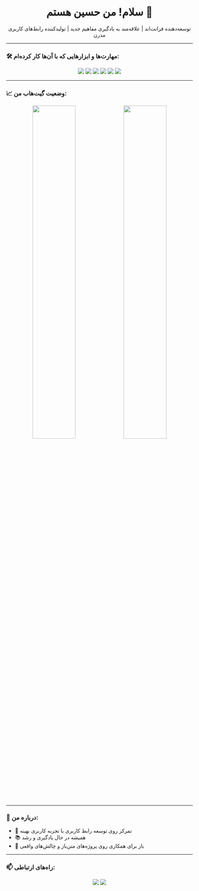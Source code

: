 <h1 align="center">سلام! من حسین هستم 👋</h1>
<p align="center">
  توسعه‌دهنده فرانت‌اند | علاقه‌مند به یادگیری مفاهیم جدید | تولیدکننده رابط‌های کاربری مدرن
</p>

---

### 🛠️ مهارت‌ها و ابزارهایی که با آن‌ها کار کرده‌ام:

<div align="center">
  <img src="https://img.shields.io/badge/HTML5-E34F26?style=for-the-badge&logo=html5&logoColor=white" />
  <img src="https://img.shields.io/badge/CSS3-1572B6?style=for-the-badge&logo=css3&logoColor=white" />
  <img src="https://img.shields.io/badge/JavaScript-F7DF1E?style=for-the-badge&logo=javascript&logoColor=black" />
  <img src="https://img.shields.io/badge/React-20232A?style=for-the-badge&logo=react&logoColor=61DAFB" />
  <img src="https://img.shields.io/badge/Tailwind_CSS-38B2AC?style=for-the-badge&logo=tailwind-css&logoColor=white" />
  <img src="https://img.shields.io/badge/Git-F05032?style=for-the-badge&logo=git&logoColor=white" />
</div>

---

### 📈 وضعیت گیت‌هاب من:

<div align="center">
  <img src="https://github-readme-stats.vercel.app/api?username=HosseinPsychp&show_icons=true&theme=radical" width="48%" />
  <img src="https://github-readme-streak-stats.herokuapp.com/?user=HosseinPsycho&theme=radical" width="48%" />
</div>

---

### 📝 درباره من:

- 🎯 تمرکز روی توسعه رابط کاربری با تجربه کاربری بهینه  
- 📚 همیشه در حال یادگیری و رشد  
- 🤝 باز برای همکاری روی پروژه‌های متن‌باز و چالش‌های واقعی  

---

### 📫 راه‌های ارتباطی:

<p align="center">
  <a href="mailto:your.email@example.com"><img src="https://img.shields.io/badge/Email-D14836?style=for-the-badge&logo=gmail&logoColor=white" /></a>
  <a href="https://linkedin.com/in/your-linkedin"><img src="https://img.shields.io/badge/LinkedIn-0077B5?style=for-the-badge&logo=linkedin&logoColor=white" /></a>
</p>
